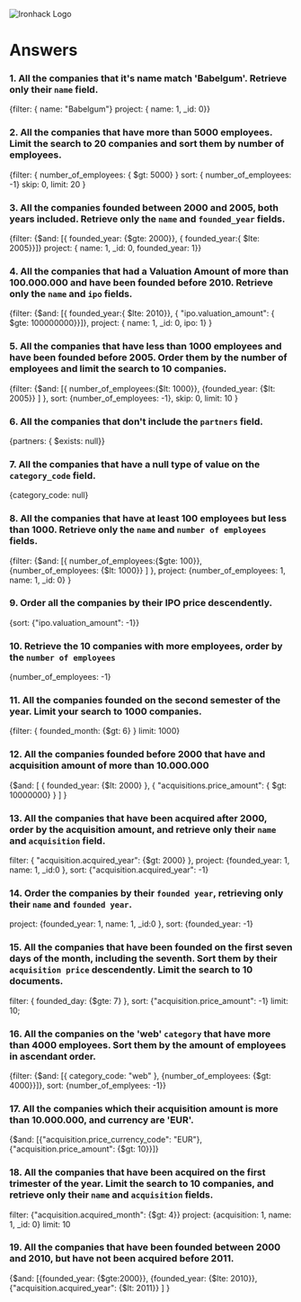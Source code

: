 ![Ironhack Logo](https://i.imgur.com/1QgrNNw.png)

# Answers

### 1. All the companies that it's name match 'Babelgum'. Retrieve only their `name` field.

{filter: { name: "Babelgum"}
project: { name: 1, _id: 0}}

### 2. All the companies that have more than 5000 employees. Limit the search to 20 companies and sort them by **number of employees**.

{filter: { 
    number_of_employees: { $gt: 5000} }
sort: {
    number_of_employees: -1}
skip: 0,
limit: 20 }


### 3. All the companies founded between 2000 and 2005, both years included. Retrieve only the `name` and `founded_year` fields.

{filter: {$and: [{ founded_year: {$gte: 2000}}, { founded_year:{ $lte: 2005}}]}
project: { 
    name: 1, 
    _id: 0,
    founded_year: 1}}

### 4. All the companies that had a Valuation Amount of more than 100.000.000 and have been founded before 2010. Retrieve only the `name` and `ipo` fields.

{filter: {$and: [{ founded_year:{ $lte: 2010}}, { "ipo.valuation_amount": { $gte: 100000000}}]},
project: { name: 1, _id: 0, ipo: 1}
}



### 5. All the companies that have less than 1000 employees and have been founded before 2005. Order them by the number of employees and limit the search to 10 companies.

{filter: {$and: [{ number_of_employees:{$lt: 1000}}, {founded_year: {$lt: 2005}} ] },
sort: {number_of_employees: -1},
skip: 0,
limit: 10
}

### 6. All the companies that don't include the `partners` field.

{partners: {
    $exists: null}}

### 7. All the companies that have a null type of value on the `category_code` field.

{category_code:  null}

### 8. All the companies that have at least 100 employees but less than 1000. Retrieve only the `name` and `number of employees` fields.

{filter: {$and: [{ number_of_employees:{$gte: 100}}, {number_of_employees: {$lt: 1000}} ] },
project: {number_of_employees: 1, name: 1, _id: 0}
}

### 9. Order all the companies by their IPO price descendently.

{sort: {"ipo.valuation_amount": -1}}

### 10. Retrieve the 10 companies with more employees, order by the `number of employees`

{number_of_employees: -1}

### 11. All the companies founded on the second semester of the year. Limit your search to 1000 companies.

{filter: { founded_month: {$gt: 6} }
limit: 1000}

<!-- Your Code Goes Here -->

<!-- ### 12. All the companies that have been 'deadpooled' after the third year. -->

<!-- Your Code Goes Here -->

### 12. All the companies founded before 2000 that have and acquisition amount of more than 10.000.000

{$and: [ { founded_year: {$lt: 2000} }, { "acquisitions.price_amount": { $gt: 10000000} } ] }

### 13. All the companies that have been acquired after 2000, order by the acquisition amount, and retrieve only their `name` and `acquisition` field.

filter: { "acquisition.acquired_year": {$gt: 2000} },
project: {founded_year: 1, name: 1, _id:0 },
sort: {"acquisition.acquired_year": -1}


### 14. Order the companies by their `founded year`, retrieving only their `name` and `founded year`.

project: {founded_year: 1, name: 1, _id:0 },
sort: {founded_year: -1}


### 15. All the companies that have been founded on the first seven days of the month, including the seventh. Sort them by their `acquisition price` descendently. Limit the search to 10 documents.
filter: { founded_day: {$gte: 7} },
sort: {"acquisition.price_amount": -1}
limit: 10;


### 16. All the companies on the 'web' `category` that have more than 4000 employees. Sort them by the amount of employees in ascendant order.

{filter: {$and: [{ category_code: "web" }, {number_of_employees: {$gt: 4000}}]},
sort: {number_of_emplyees: -1}}


### 17. All the companies which their acquisition amount is more than 10.000.000, and currency are 'EUR'.

{$and: [{"acquisition.price_currency_code": "EUR"}, {"acquisition.price_amount": {$gt: 10}}]}

### 18. All the companies that have been acquired on the first trimester of the year. Limit the search to 10 companies, and retrieve only their `name` and `acquisition` fields.

filter: {"acquisition.acquired_month": {$gt: 4}}
project: {acquisition: 1, name: 1, _id: 0} 
limit: 10

### 19. All the companies that have been founded between 2000 and 2010, but have not been acquired before 2011.

{$and: [{founded_year: {$gte:2000}}, {founded_year: {$lte: 2010}}, {"acquisition.acquired_year": {$lt: 2011}} ] }